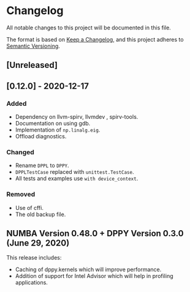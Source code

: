 # Changelog
All notable changes to this project will be documented in this file.

The format is based on [Keep a Changelog](https://keepachangelog.com/en/1.0.0/),
and this project adheres to [Semantic Versioning](https://semver.org/spec/v2.0.0.html).

## [Unreleased]

## [0.12.0] - 2020-12-17
### Added
- Dependency on llvm-spirv, llvmdev , spirv-tools.
- Documentation on using gdb.
- Implementation of `np.linalg.eig`.
- Offload diagnostics.

### Changed
- Rename `DPPL` to `DPPY`.
- `DPPLTestCase` replaced with `unittest.TestCase`.
- All tests and examples use `with device_context`.

### Removed
- Use of cffi.
- The old backup file.

## NUMBA Version 0.48.0 + DPPY Version 0.3.0 (June 29, 2020)

This release includes:
- Caching of dppy.kernels which will improve performance.
- Addition of support for Intel Advisor which will help in profiling applications.
